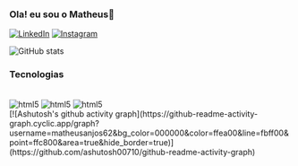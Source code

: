 ### Ola! eu sou o Matheus👋


[![LinkedIn](https://img.shields.io/badge/LinkedIn-0077B5?style=for-the-badge&logo=linkedin&logoColor=white
)](https://www.linkedin.com/in/matheus-alves-dos-anjos-a33a72204/)
[![Instagram](https://img.shields.io/badge/Instagram-E4405F?style=for-the-badge&logo=instagram&logoColor=white
)](https://www.instagram.com/_anjos00/?next=%2F)

![GitHub stats](https://github-readme-stats.vercel.app/api?username=matheusanjos62&show_icons=true&theme=merko)


### Tecnologias

<div style="display: inline_block"><br>
<img align="center" alt="html5" src="https://img.shields.io/badge/HTML5-E34F26?style=for-the-badge&logo=html5&logoColor=white" />
<img align="center" alt="html5" src="https://img.shields.io/badge/JavaScript-323330?style=for-the-badge&logo=javascript&logoColor=F7DF1E" />
<img align="center" alt="html5" src="https://img.shields.io/badge/CSS3-1572B6?style=for-the-badge&logo=css3&logoColor=white" />
</div>
[![Ashutosh's github activity graph](https://github-readme-activity-graph.cyclic.app/graph?username=matheusanjos62&bg_color=000000&color=ffea00&line=fbff00&point=ffc800&area=true&hide_border=true)](https://github.com/ashutosh00710/github-readme-activity-graph)
